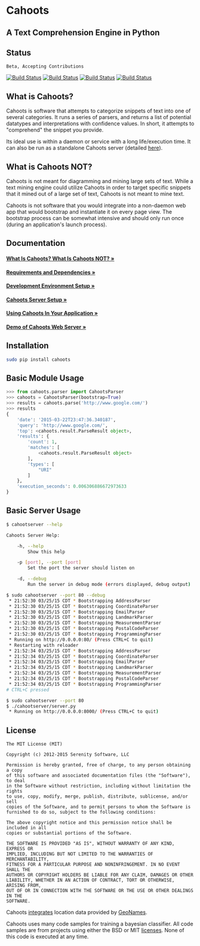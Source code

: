Cahoots
=======
A Text Comprehension Engine in Python
-------------------------------------

Status
------
```
Beta, Accepting Contributions
```
[![Build Status](https://travis-ci.org/SerenitySoftwareLLC/cahoots.svg?branch=master)](https://travis-ci.org/SerenitySoftwareLLC/cahoots)
[![Build Status](https://img.shields.io/badge/coverage-100%-brightgreen.svg?style=flat)](https://travis-ci.org/SerenitySoftwareLLC/cahoots)
[![Build Status](https://img.shields.io/badge/pylint-10.00/10-brightgreen.svg?style=flat)](https://travis-ci.org/SerenitySoftwareLLC/cahoots)
[![Build Status](https://img.shields.io/badge/flake8-passing-brightgreen.svg?style=flat)](https://travis-ci.org/SerenitySoftwareLLC/cahoots)

What is Cahoots?
----------------

Cahoots is software that attempts to categorize snippets of text into one of several categories. It runs a series of parsers, and returns a list of potential datatypes and interpretations with confidence values. In short, it attempts to "comprehend" the snippet you provide.

Its ideal use is within a daemon or service with a long life/execution time. It can also be run as a standalone Cahoots server (detailed [here](https://github.com/SerenitySoftwareLLC/cahoots/wiki/Cahoots-Server-Setup)).

What is Cahoots NOT?
--------------------

Cahoots is not meant for diagramming and mining large sets of text. While a text mining engine could utilize Cahoots in order to target specific snippets that it mined out of a large set of text, Cahoots is not meant to mine text.

Cahoots is not software that you would integrate into a non-daemon web app that would bootstrap and instantiate it on every page view. The bootstrap process can be somewhat intensive and should only run once (during an application's launch process).

Documentation
-------------

#### [What Is Cahoots? What Is Cahoots NOT? »](https://github.com/SerenitySoftwareLLC/cahoots/wiki)

#### [Requirements and Dependencies »](https://github.com/SerenitySoftwareLLC/cahoots/wiki/Requirements-and-Dependencies)

#### [Development Environment Setup »](https://github.com/SerenitySoftwareLLC/cahoots/wiki/Development-Environment-Setup)

#### [Cahoots Server Setup »](https://github.com/SerenitySoftwareLLC/cahoots/wiki/Cahoots-Server-Setup)

#### [Using Cahoots In Your Application »](https://github.com/SerenitySoftwareLLC/cahoots/wiki/Using-Cahoots-In-Your-Application)

#### [Demo of Cahoots Web Server »](http://cahoots.rwven.com/)

Installation
------------
```bash
sudo pip install cahoots
```

Basic Module Usage
------------------
```python
>>> from cahoots.parser import CahootsParser
>>> cahoots = CahootsParser(bootstrap=True)
>>> results = cahoots.parse('http://www.google.com/')
>>> results
{
    'date': '2015-03-22T23:47:36.340187',
    'query': 'http://www.google.com/',
    'top': <cahoots.result.ParseResult object>,
    'results': {
        'count': 1,
        'matches': [
            <cahoots.result.ParseResult object>
        ],
        'types': [
            "URI"
        ]
    },
    'execution_seconds': 0.006306886672973633
}
```

Basic Server Usage
------------------
```bash
$ cahootserver --help

Cahoots Server Help:

    -h, --help
        Show this help

    -p [port], --port [port]
        Set the port the server should listen on

    -d, --debug
        Run the server in debug mode (errors displayed, debug output)

$ sudo cahootserver --port 80 --debug
 * 21:52:30 03/25/15 CDT * Bootstrapping AddressParser
 * 21:52:30 03/25/15 CDT * Bootstrapping CoordinateParser
 * 21:52:30 03/25/15 CDT * Bootstrapping EmailParser
 * 21:52:30 03/25/15 CDT * Bootstrapping LandmarkParser
 * 21:52:30 03/25/15 CDT * Bootstrapping MeasurementParser
 * 21:52:30 03/25/15 CDT * Bootstrapping PostalCodeParser
 * 21:52:30 03/25/15 CDT * Bootstrapping ProgrammingParser
 * Running on http://0.0.0.0:80/ (Press CTRL+C to quit)
 * Restarting with reloader
 * 21:52:34 03/25/15 CDT * Bootstrapping AddressParser
 * 21:52:34 03/25/15 CDT * Bootstrapping CoordinateParser
 * 21:52:34 03/25/15 CDT * Bootstrapping EmailParser
 * 21:52:34 03/25/15 CDT * Bootstrapping LandmarkParser
 * 21:52:34 03/25/15 CDT * Bootstrapping MeasurementParser
 * 21:52:34 03/25/15 CDT * Bootstrapping PostalCodeParser
 * 21:52:34 03/25/15 CDT * Bootstrapping ProgrammingParser
# CTRL+C pressed

$ sudo cahootserver --port 80
$ ./cahootserver/server.py
 * Running on http://0.0.0.0:8000/ (Press CTRL+C to quit)
```

License
-------
```
The MIT License (MIT)

Copyright (c) 2012-2015 Serenity Software, LLC

Permission is hereby granted, free of charge, to any person obtaining a copy
of this software and associated documentation files (the "Software"), to deal
in the Software without restriction, including without limitation the rights
to use, copy, modify, merge, publish, distribute, sublicense, and/or sell
copies of the Software, and to permit persons to whom the Software is
furnished to do so, subject to the following conditions:

The above copyright notice and this permission notice shall be included in all
copies or substantial portions of the Software.

THE SOFTWARE IS PROVIDED "AS IS", WITHOUT WARRANTY OF ANY KIND, EXPRESS OR
IMPLIED, INCLUDING BUT NOT LIMITED TO THE WARRANTIES OF MERCHANTABILITY,
FITNESS FOR A PARTICULAR PURPOSE AND NONINFRINGEMENT. IN NO EVENT SHALL THE
AUTHORS OR COPYRIGHT HOLDERS BE LIABLE FOR ANY CLAIM, DAMAGES OR OTHER
LIABILITY, WHETHER IN AN ACTION OF CONTRACT, TORT OR OTHERWISE, ARISING FROM,
OUT OF OR IN CONNECTION WITH THE SOFTWARE OR THE USE OR OTHER DEALINGS IN THE
SOFTWARE.
```

Cahoots [integrates](https://github.com/hickeroar/cahoots/blob/master/cahoots/parsers/location/data/LICENSE) location data provided by [GeoNames](http://www.geonames.org/).

Cahoots uses many code samples for training a bayesian classifier. All code samples are from projects using either the BSD or MIT [licenses](https://github.com/hickeroar/cahoots/tree/master/cahoots/parsers/programming/LICENSES). None of this code is executed at any time.
